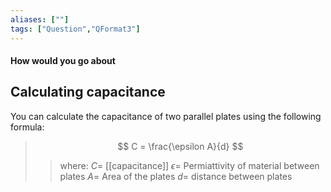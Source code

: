 ```yaml
---
aliases: [""]
tags: ["Question","QFormat3"]
---
```


#### How would you go about
## Calculating capacitance
You can calculate the capacitance of two parallel plates using the following formula:
> $$ C = \frac{\epsilon A}{d} $$ 
>> where:
>> $C=$ [[capacitance]]
>> $\epsilon=$ Permiattivity of material between plates
>> $A=$ Area of the plates
>> $d=$ distance between plates